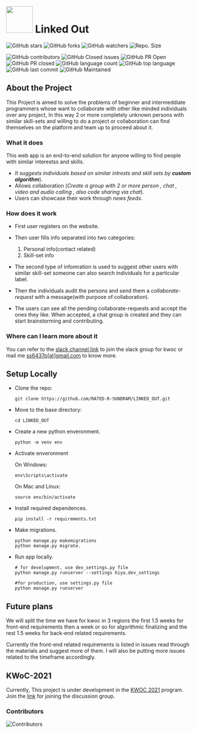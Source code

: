 # <img src="https://raw.githubusercontent.com/SachinMittal1766/LINKED_OUT/master/media/users/images/LINKED_logo.png" width="72"> Linked Out


![GitHub stars](https://img.shields.io/github/stars/RATED-R-SUNDRAM/LINKED_OUT?style=social)
![GitHub forks](https://img.shields.io/github/forks/RATED-R-SUNDRAM/LINKED_OUT?style=social)
![GitHub watchers](https://img.shields.io/github/watchers/RATED-R-SUNDRAM/LINKED_OUT?style=social)
![Repo. Size](https://img.shields.io/github/repo-size/RATED-R-SUNDRAM/LINKED_OUT?color=white) 


![GitHub contributors](https://img.shields.io/github/contributors/RATED-R-SUNDRAM/LINKED_OUT?color=blue)
![GitHub Closed issues](https://img.shields.io/github/issues-closed-raw/RATED-R-SUNDRAM/LINKED_OUT?color=brightgreen)
![GitHub PR Open](https://img.shields.io/github/issues-pr/RATED-R-SUNDRAM/LINKED_OUT?color=red)
![GitHub PR closed](https://img.shields.io/github/issues-pr-closed-raw/RATED-R-SUNDRAM/LINKED_OUT?color=red)
![GitHub language count](https://img.shields.io/github/languages/count/RATED-R-SUNDRAM/LINKED_OUT?style=plastic)
![GitHub top language](https://img.shields.io/github/languages/top/RATED-R-SUNDRAM/LINKED_OUT?style=plastic)
![GitHub last commit](https://img.shields.io/github/last-commit/RATED-R-SUNDRAM/LINKED_OUT?color=red&style=plastic)
![GitHub Maintained](https://img.shields.io/badge/Maintained%3F-yes-brightgreen.svg?v=103)


## About the Project 
This Project is aimed to solve the problems of beginner and intermeddiate programmers whose want to collaborate with other like minded individuals over any project, In this way 2 or more completely unknown persons with similar skill-sets and willing to do a project or collaboration can find themselves on the platform and team up to proceed about it.

### What it does
This web app is an end-to-end solution for anyone willing to find people with similar interestss and skills. 

- *It suggests individuals based on similar intrests and skill sets by **custom algorithm***).
- Allows collaboration (*Create a group with 2 or more person , chat , video and audio calling , also code sharing via chat*). 
- Users can showcase their work through *news feeds*.

### How does it work

- First user registers on the website.
- Then user fills info separated into two categories:

    1. Personal info(contact related)
    2. Skill-set info

- The second type of infomration is used to suggest other users with similar skill-set someone can also search individuals for a particular label.

- Then the individuals audit the persons and send them a *collaborate-request* with a message(with purpose of collaboration).

- The users can see all the pending collaborate-requests and accept the ones they like. When accepted, a chat group is created and they can start brainstorming and contributing.

### Where can I learn more about it
You can refer to the [slack channel link](https://join.slack.com/t/kwoc-koss/shared_invite/zt-wlftnk75-VoQHEEB9WpkHfza6~GGpWQ) to join the slack group for kwoc or mail me [ss6437p[at]gmail.com](mailto:ss6437p@gmail.com) to know more.

## Setup Locally

- Clone the repo: 
    ```
    git clone https://github.com/RATED-R-SUNDRAM/LINKED_OUT.git
    ```
- Move to the base directory:
    ```
    cd LINKED_OUT
    ```
- Create a new python enveronment.
    ```
    python -m venv env
    ```
- Activate enveronment
    
    On Windows:
    ```
    env\Scripts\activate
    ```
    
    On Mac and Linux:
    ```
    source env/bin/activate
    ```
- Install required dependences.
    ```
    pip install -r requirements.txt
    ``` 
- Make migrations.
    ```
    python manage.py makemigrations
    python manage.py migrate.
    ```
- Run app locally.
    ```
    # for development, use dev_settings.py file
    python manage.py runserver --settings hiya.dev_settings

    #for production, use settings.py file
    python manage.py runserver 
    ```



## Future plans

We will split the time we have for kwoc in 3 regions the first 1.5 weeks for front-end requirements then a week or so for algorithmic finalizing and the rest 1.5 weeks for back-end related requirements.

Currently the front-end related requirements is listed in issues read through the materials and suggest more of them. I will also be putting more issues related to the timeframe accordingly.


## KWoC-2021

Currently, This project is under development in the [KWOC 2021](https://kwoc.kossiitkgp.org/) program. Join the  [link](https://join.slack.com/t/kwoc-koss/shared_invite/zt-wlftnk75-VoQHEEB9WpkHfza6~GGpWQ) for joining the discussion group. 


### Contributors

![Contributors](https://contributors-img.web.app/image?repo=RATED-R-SUNDRAM/LINKED_OUT)
